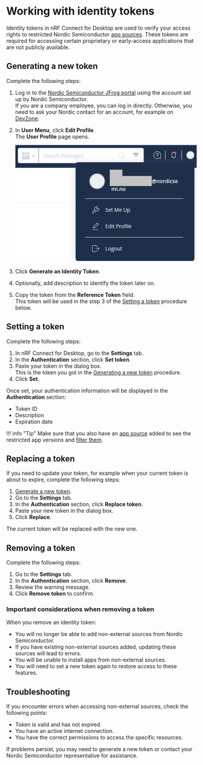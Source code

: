 # Working with identity tokens

Identity tokens in nRF Connect for Desktop are used to verify your access rights to restricted Nordic Semiconductor [app sources](overview_cfd.md#app-sources). These tokens are required for accessing certain proprietary or early-access applications that are not publicly available.

## Generating a new token

Complete the following steps:

1. Log in to the [Nordic Semiconductor JFrog portal](https://files.nordicsemi.com/) using the account set up by Nordic Semiconductor.<br/>
   If you are a company employee, you can log in directly. Otherwise, you need to ask your Nordic contact for an account, for example on [DevZone](https://devzone.nordicsemi.com/).
2. In **User Menu**, click **Edit Profile**.<br/>
   The **User Profile** page opens.

    ![Edit Profile button](./screenshots/jfrog_user_profile.png "Edit Profile button")

3. Click **Generate an Identity Token**.
4. Optionally, add description to identify the token later on.
5. Copy the token from the **Reference Token** field.<br/>
   This token will be used in the step 3 of the [Setting a token](#setting-a-token) procedure below.

## Setting a token

Complete the following steps:

1. In nRF Connect for Desktop, go to the **Settings** tab.
2. In the **Authentication** section, click **Set token**.
3. Paste your token in the dialog box.<br/>
   This is the token you got in the [Generating a new token](#generating-a-new-token) procedure.
4. Click **Set**.

Once set, your authentication information will be displayed in the **Authentication** section:

- Token ID
- Description
- Expiration date

!!! info "Tip"
      Make sure that you also have an [app source](./overview_cfd.md#app-sources) added to see the restricted app versions and [filter them](overview_cfd.md#filter).

## Replacing a token

If you need to update your token, for example when your current token is about to expire, complete the following steps:

1. [Generate a new token](#generating-a-new-token).
2. Go to the **Settings** tab.
3. In the **Authentication** section, click **Replace token**.
4. Paste your new token in the dialog box.
5. Click **Replace**.

The current token will be replaced with the new one.

## Removing a token

Complete the following steps:

1. Go to the **Settings** tab.
2. In the **Authentication** section, click **Remove**.
3. Review the warning message.
4. Click **Remove token** to confirm.

### Important considerations when removing a token

When you remove an identity token:

- You will no longer be able to add non-external sources from Nordic Semiconductor.
- If you have existing non-external sources added, updating these sources will lead to errors.
- You will be unable to install apps from non-external sources.
- You will need to set a new token again to restore access to these features.

## Troubleshooting

If you encounter errors when accessing non-external sources, check the following points:

* Token is valid and has not expired.
* You have an active internet connection.
* You have the correct permissions to access the specific resources.

If problems persist, you may need to generate a new token or contact your Nordic Semiconductor representative for assistance.
